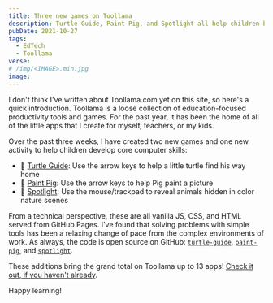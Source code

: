 ```yaml
---
title: Three new games on Toollama
description: Turtle Guide, Paint Pig, and Spotlight all help children build computer literacy
pubDate: 2021-10-27
tags:
  - EdTech
  - Toollama
verse:
# /img/<IMAGE>.min.jpg
image:
---
```


I don't think I've written about Toollama.com yet on this site, so here's a quick introduction. Toollama is a loose collection of education-focused productivity tools and games. For the past year, it has been the home of all of the little apps that I create for myself, teachers, or my kids.

Over the past three weeks, I have created two new games and one new activity to help children develop core computer skills:

- 🐢 [Turtle Guide](https://seanmcp.github.io/turtle-guide): Use the arrow keys to help a little turtle find his way home
- 🐷 [Paint Pig](https://seanmcp.github.io/paint-pig): Use the arrow keys to help Pig paint a picture
- 🔦 [Spotlight](https://seanmcp.github.io/spotlight): Use the mouse/trackpad to reveal animals hidden in color nature scenes

From a technical perspective, these are all vanilla JS, CSS, and HTML served from GitHub Pages. I've found that solving problems with simple tools has been a relaxing change of pace from the complex environments of work. As always, the code is open source on GitHub: [`turtle-guide`](https://github.com/seanmcp/turtle-guide), [`paint-pig`](https://github.com/seanmcp/paint-pig), and [`spotlight`](https://github.com/seanmcp/spotlight).

These additions bring the grand total on Toollama up to 13 apps! [Check it out, if you haven't already](/tools).

Happy learning!
